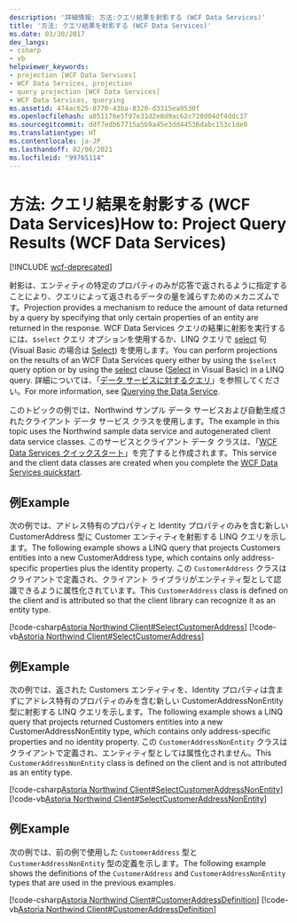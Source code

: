 ```yaml
---
description: '詳細情報: 方法:クエリ結果を射影する (WCF Data Services)'
title: '方法: クエリ結果を射影する (WCF Data Services)'
ms.date: 03/30/2017
dev_langs:
- csharp
- vb
helpviewer_keywords:
- projection [WCF Data Services]
- WCF Data Services, projection
- query projection [WCF Data Services]
- WCF Data Services, querying
ms.assetid: 474ac625-8770-43ba-8320-d3315ea9530f
ms.openlocfilehash: a851176e5f97e31d2e8d9ac62c720d04df4ddc37
ms.sourcegitcommit: ddf7edb67715a5b9a45e3dd44536dabc153c1de0
ms.translationtype: HT
ms.contentlocale: ja-JP
ms.lasthandoff: 02/06/2021
ms.locfileid: "99765114"
---
```

# <a name="how-to-project-query-results-wcf-data-services"></a><span data-ttu-id="66c02-103">方法: クエリ結果を射影する (WCF Data Services)</span><span class="sxs-lookup"><span data-stu-id="66c02-103">How to: Project Query Results (WCF Data Services)</span></span>

[!INCLUDE [wcf-deprecated](~/includes/wcf-deprecated.md)]

<span data-ttu-id="66c02-104">射影は、エンティティの特定のプロパティのみが応答で返されるように指定することにより、クエリによって返されるデータの量を減らすためのメカニズムです。</span><span class="sxs-lookup"><span data-stu-id="66c02-104">Projection provides a mechanism to reduce the amount of data returned by a query by specifying that only certain properties of an entity are returned in the response.</span></span> <span data-ttu-id="66c02-105">WCF Data Services クエリの結果に射影を実行するには、`$select` クエリ オプションを使用するか、LINQ クエリで [select](../../../csharp/language-reference/keywords/select-clause.md) 句 (Visual Basic の場合は [Select](../../../visual-basic/language-reference/queries/select-clause.md)) を使用します。</span><span class="sxs-lookup"><span data-stu-id="66c02-105">You can perform projections on the results of an WCF Data Services query either by using the `$select` query option or by using the [select](../../../csharp/language-reference/keywords/select-clause.md) clause ([Select](../../../visual-basic/language-reference/queries/select-clause.md) in Visual Basic) in a LINQ query.</span></span> <span data-ttu-id="66c02-106">詳細については、「[データ サービスに対するクエリ](querying-the-data-service-wcf-data-services.md)」を参照してください。</span><span class="sxs-lookup"><span data-stu-id="66c02-106">For more information, see [Querying the Data Service](querying-the-data-service-wcf-data-services.md).</span></span>  
  
 <span data-ttu-id="66c02-107">このトピックの例では、Northwind サンプル データ サービスおよび自動生成されたクライアント データ サービス クラスを使用します。</span><span class="sxs-lookup"><span data-stu-id="66c02-107">The example in this topic uses the Northwind sample data service and autogenerated client data service classes.</span></span> <span data-ttu-id="66c02-108">このサービスとクライアント データ クラスは、「[WCF Data Services クイックスタート](quickstart-wcf-data-services.md)」を完了すると作成されます。</span><span class="sxs-lookup"><span data-stu-id="66c02-108">This service and the client data classes are created when you complete the [WCF Data Services quickstart](quickstart-wcf-data-services.md).</span></span>  
  
## <a name="example"></a><span data-ttu-id="66c02-109">例</span><span class="sxs-lookup"><span data-stu-id="66c02-109">Example</span></span>  

 <span data-ttu-id="66c02-110">次の例では、アドレス特有のプロパティと Identity プロパティのみを含む新しい CustomerAddress 型に Customer エンティティを射影する LINQ クエリを示します。</span><span class="sxs-lookup"><span data-stu-id="66c02-110">The following example shows a LINQ query that projects Customers entities into a new CustomerAddress type, which contains only address-specific properties plus the identity property.</span></span> <span data-ttu-id="66c02-111">この `CustomerAddress` クラスはクライアントで定義され、クライアント ライブラリがエンティティ型として認識できるように属性化されています。</span><span class="sxs-lookup"><span data-stu-id="66c02-111">This `CustomerAddress` class is defined on the client and is attributed so that the client library can recognize it as an entity type.</span></span>  
  
 [!code-csharp[Astoria Northwind Client#SelectCustomerAddress](../../../../samples/snippets/csharp/VS_Snippets_Misc/astoria_northwind_client/cs/source.cs#selectcustomeraddress)]
 [!code-vb[Astoria Northwind Client#SelectCustomerAddress](../../../../samples/snippets/visualbasic/VS_Snippets_Misc/astoria_northwind_client/vb/source.vb#selectcustomeraddress)]  
  
## <a name="example"></a><span data-ttu-id="66c02-112">例</span><span class="sxs-lookup"><span data-stu-id="66c02-112">Example</span></span>  

 <span data-ttu-id="66c02-113">次の例では、返された Customers エンティティを、Identity プロパティは含まずにアドレス特有のプロパティのみを含む新しい CustomerAddressNonEntity 型に射影する LINQ クエリを示します。</span><span class="sxs-lookup"><span data-stu-id="66c02-113">The following example shows a LINQ query that projects returned Customers entities into a new CustomerAddressNonEntity type, which contains only address-specific properties and no identity property.</span></span> <span data-ttu-id="66c02-114">この `CustomerAddressNonEntity` クラスはクライアントで定義され、エンティティ型としては属性化されません。</span><span class="sxs-lookup"><span data-stu-id="66c02-114">This `CustomerAddressNonEntity` class is defined on the client and is not attributed as an entity type.</span></span>  
  
 [!code-csharp[Astoria Northwind Client#SelectCustomerAddressNonEntity](../../../../samples/snippets/csharp/VS_Snippets_Misc/astoria_northwind_client/cs/source.cs#selectcustomeraddressnonentity)]
 [!code-vb[Astoria Northwind Client#SelectCustomerAddressNonEntity](../../../../samples/snippets/visualbasic/VS_Snippets_Misc/astoria_northwind_client/vb/source.vb#selectcustomeraddressnonentity)]  
  
## <a name="example"></a><span data-ttu-id="66c02-115">例</span><span class="sxs-lookup"><span data-stu-id="66c02-115">Example</span></span>  

 <span data-ttu-id="66c02-116">次の例では、前の例で使用した `CustomerAddress` 型と `CustomerAddressNonEntity` 型の定義を示します。</span><span class="sxs-lookup"><span data-stu-id="66c02-116">The following example shows the definitions of the `CustomerAddress` and `CustomerAddressNonEntity` types that are used in the previous examples.</span></span>  
  
 [!code-csharp[Astoria Northwind Client#CustomerAddressDefinition](../../../../samples/snippets/csharp/VS_Snippets_Misc/astoria_northwind_client/cs/customeraddress.cs#customeraddressdefinition)]
 [!code-vb[Astoria Northwind Client#CustomerAddressDefinition](../../../../samples/snippets/visualbasic/VS_Snippets_Misc/astoria_northwind_client/vb/customeraddress.vb#customeraddressdefinition)]
